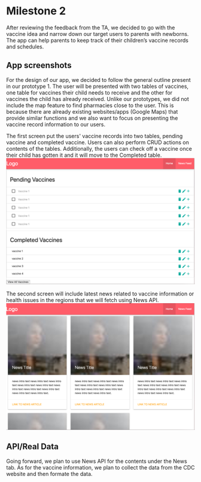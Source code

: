 # Milestone 2


After reviewing the feedback from the TA, we decided to go with the vaccine idea and narrow down our target users to parents with newborns. The app can help parents to keep track of their children’s vaccine records and schedules. 



## App screenshots

For the design of our app, we decided to follow the general outline present in our prototype 1. The user will be presented with two tables of vaccines, one table for vaccines their child needs to receive and the other for vaccines the child has already received. Unlike our prototypes, we did not include the map feature to find pharmacies close to the user. This is because there are already existing websites/apps (Google Maps) that provide similar functions and we also want to focus on presenting the vaccine record information to our users. 

The first screen put the users' vaccine records into two tables, pending vaccine and completed vaccine. Users can also perform CRUD actions on contents of the tables. Additionally, the users can check off a vaccine once their child has gotten it and it will move to the Completed table.
![Skeleton - Home page](images/skeleton/home.jpg)


The second screen will include latest news related to vaccine information or health issues in the regions that we will fetch using News API.
![Skeleton - News page](images/skeleton/news.jpg)

## API/Real Data
Going forward, we plan to use News API for the contents under the News tab. As for the vaccine information, we plan to collect
the data from the CDC website and then formate the data. 
